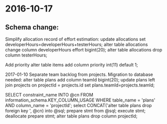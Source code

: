 2016-10-17
==========

Schema change:
--------------
Simplify allocation record of effort estimation:
 update allocations set developerHours=developerHours+testerHours;
 alter table allocations change column developerHours effort bigint(20); 
 alter table allocations drop column testerHours;

Add priority
 alter table items add column priority int(11) default 1;



2017-01-10
Separate team backlog from projects.
Migration to database needed:
  alter table plans add column teamId bigint(20);
  update plans left join projects on projectId = projects.id set plans.teamId=projects.teamId;
  
  SELECT constraint_name INTO @cn FROM  information_schema.KEY_COLUMN_USAGE WHERE table_name = 'plans' AND column_name = 'projectId';
  select CONCAT('alter table plans drop foreign key ', @cn) into @sql;
  prepare stmt from @sql;
  execute stmt;
  deallocate prepare stmt;
  alter table plans drop column projectId;
